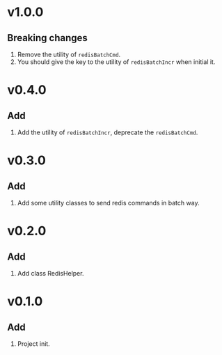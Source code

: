 # v1.0.0
## Breaking changes
1. Remove the utility of `redisBatchCmd`.
2. You should give the key to the utility of `redisBatchIncr` when initial it.

# v0.4.0
## Add
1. Add the utility of `redisBatchIncr`, deprecate the `redisBatchCmd`.

# v0.3.0
## Add
1. Add some utility classes to send redis commands in batch way.

# v0.2.0
## Add 
1. Add class RedisHelper.

# v0.1.0
## Add
1. Project init.